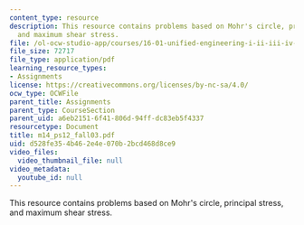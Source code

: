 ```yaml
---
content_type: resource
description: This resource contains problems based on Mohr's circle, principal stress,
  and maximum shear stress.
file: /ol-ocw-studio-app/courses/16-01-unified-engineering-i-ii-iii-iv-fall-2005-spring-2006/d528fe354b462e4e070b2bcd468d8ce9_m14_ps12_fall03.pdf
file_size: 72717
file_type: application/pdf
learning_resource_types:
- Assignments
license: https://creativecommons.org/licenses/by-nc-sa/4.0/
ocw_type: OCWFile
parent_title: Assignments
parent_type: CourseSection
parent_uid: a6eb2151-6f41-806d-94ff-dc83eb5f4337
resourcetype: Document
title: m14_ps12_fall03.pdf
uid: d528fe35-4b46-2e4e-070b-2bcd468d8ce9
video_files:
  video_thumbnail_file: null
video_metadata:
  youtube_id: null
---
```

This resource contains problems based on Mohr's circle, principal stress, and maximum shear stress.